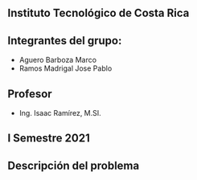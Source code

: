 ## Instituto Tecnológico de Costa Rica

## Integrantes del grupo:
* Aguero Barboza Marco
* Ramos Madrigal Jose Pablo

## Profesor
* Ing. Isaac Ramírez, M.SI.

## I Semestre 2021

## Descripción del problema
